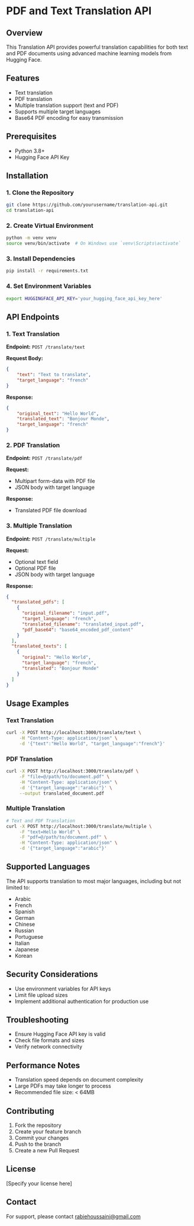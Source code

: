 # PDF and Text Translation API

## Overview
This Translation API provides powerful translation capabilities for both text and PDF documents using advanced machine learning models from Hugging Face.

## Features
- Text translation
- PDF translation
- Multiple translation support (text and PDF)
- Supports multiple target languages
- Base64 PDF encoding for easy transmission

## Prerequisites
- Python 3.8+
- Hugging Face API Key

## Installation

### 1. Clone the Repository
```bash
git clone https://github.com/yourusername/translation-api.git
cd translation-api
```

### 2. Create Virtual Environment
```bash
python -m venv venv
source venv/bin/activate  # On Windows use `venv\Scripts\activate`
```

### 3. Install Dependencies
```bash
pip install -r requirements.txt
```

### 4. Set Environment Variables
```bash
export HUGGINGFACE_API_KEY='your_hugging_face_api_key_here'
```

## API Endpoints

### 1. Text Translation
**Endpoint:** `POST /translate/text`

**Request Body:**
```json
{
    "text": "Text to translate",
    "target_language": "french"
}
```

**Response:**
```json
{
    "original_text": "Hello World",
    "translated_text": "Bonjour Monde",
    "target_language": "french"
}
```

### 2. PDF Translation
**Endpoint:** `POST /translate/pdf`

**Request:**
- Multipart form-data with PDF file
- JSON body with target language

**Response:**
- Translated PDF file download

### 3. Multiple Translation
**Endpoint:** `POST /translate/multiple`

**Request:**
- Optional text field
- Optional PDF file
- JSON body with target language

**Response:**
```json
{
  "translated_pdfs": [
    {
      "original_filename": "input.pdf",
      "target_language": "french",
      "translated_filename": "translated_input.pdf",
      "pdf_base64": "base64_encoded_pdf_content"
    }
  ],
  "translated_texts": [
    {
      "original": "Hello World",
      "target_language": "french", 
      "translated": "Bonjour Monde"
    }
  ]
}
```

## Usage Examples

### Text Translation
```bash
curl -X POST http://localhost:3000/translate/text \
     -H "Content-Type: application/json" \
     -d '{"text":"Hello World", "target_language":"french"}'
```

### PDF Translation
```bash
curl -X POST http://localhost:3000/translate/pdf \
     -F "file=@/path/to/document.pdf" \
     -H "Content-Type: application/json" \
     -d '{"target_language":"arabic"}' \
     --output translated_document.pdf
```

### Multiple Translation
```bash
# Text and PDF Translation
curl -X POST http://localhost:3000/translate/multiple \
     -F "text=Hello World" \
     -F "pdf=@/path/to/document.pdf" \
     -H "Content-Type: application/json" \
     -d '{"target_language":"arabic"}'
```

## Supported Languages
The API supports translation to most major languages, including but not limited to:
- Arabic
- French
- Spanish
- German
- Chinese
- Russian
- Portuguese
- Italian
- Japanese
- Korean

## Security Considerations
- Use environment variables for API keys
- Limit file upload sizes
- Implement additional authentication for production use

## Troubleshooting
- Ensure Hugging Face API key is valid
- Check file formats and sizes
- Verify network connectivity

## Performance Notes
- Translation speed depends on document complexity
- Large PDFs may take longer to process
- Recommended file size: < 64MB

## Contributing
1. Fork the repository
2. Create your feature branch
3. Commit your changes
4. Push to the branch
5. Create a new Pull Request

## License
[Specify your license here]

## Contact
For support, please contact rabiehoussaini@gmail.com